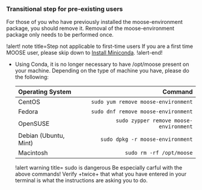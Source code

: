 ### Transitional step for pre-existing users

For those of you who have previously installed the moose-environment package, you should remove it. Removal of the moose-environment package only needs to be performed once.

!alert! note title=Step not applicable to first-time users
If you are a first time MOOSE user, please skip down to [Install Miniconda](install_miniconda.md#installconda).
!alert-end!

- Using Conda, it is no longer necessary to have /opt/moose present on your machine. Depending on the type of machine you have, please do the following:

  | Operating System | Command |
  | :- | -: |
  | CentOS | `sudo yum remove moose-environment` |
  | Fedora | `sudo dnf remove moose-environment` |
  | OpenSUSE | `sudo zypper remove moose-environment` |
  | Debian (Ubuntu, Mint) | `sudo dpkg -r moose-environment` |
  | Macintosh | `sudo rm -rf /opt/moose` |

  !alert warning title= sudo is dangerous
  Be especially carful with the above commands! Verify +twice+ that what you have entered in your terminal is what the instructions are asking you to do.
